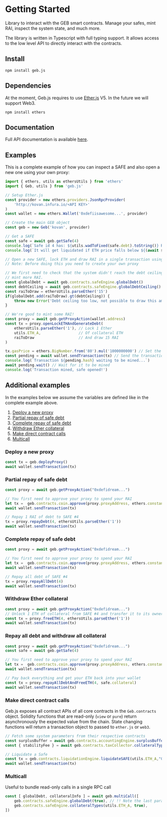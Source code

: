 # Getting Started

Library to interact with the GEB smart contracts. Manage your safes, mint RAI, inspect the system state, and much more.

The library is written in Typescript with full typing support. It allows access to the low level API to directly interact with the contracts.

## Install

```text
npm install geb.js
```

## Dependencies

At the moment, Geb.js requires to use [Ether.js](https://www.npmjs.com/package/ethers) V5. In the future we will support Web3.

```text
npm install ethers
```

## Documentation

Full API documentation is available [here](https://docs.reflexer.finance/geb-js/gettingstarted).

## Examples

This is a complete example of how you can inspect a SAFE and also open a new one using your own proxy:

```typescript
import { ethers, utils as ethersUtils } from 'ethers'
import { Geb, utils } from 'geb.js'

// Setup Ether.js
const provider = new ethers.providers.JsonRpcProvider(
    'http://kovan.infura.io/<API KEY>'
)
const wallet = new ethers.Wallet('0xdefiisawesome...', provider)

// Create the main GEB object
const geb = new Geb('kovan', provider)

// Get a SAFE
const safe = await geb.getSafe(4)
console.log(`Safe id 4 has: ${utils.wadToFixed(safe.debt).toString()} RAI of debt.`)
console.log(`It will get liquidated if ETH price falls below ${(await safe.liquidationPrice())?.toString()} USD.`)

// Open a new SAFE, lock ETH and draw RAI in a single transaction using a proxy
// Note: Before doing this you need to create your own proxy

// We first need to check that the system didn't reach the debt ceiling so that we can
// mint more RAI.
const globalDebt = await geb.contracts.safeEngine.globalDebt()
const debtCeiling = await geb.contracts.safeEngine.globalDebtCeiling()
const raiToDraw = ethersUtils.parseEther('15')
if(globalDebt.add(raiToDraw).gt(debtCeiling)) {
    throw new Error('Debt ceiling too low, not possible to draw this amount of RAI.')
}

// We're good to mint some RAI! 
const proxy = await geb.getProxyAction(wallet.address)
const tx = proxy.openLockETHAndGenerateDebt(
    ethersUtils.parseEther('1'), // Lock 1 Ether
    utils.ETH_A,                 // Of collateral ETH
    raiToDraw                    // And draw 15 RAI
)

tx.gasPrice = ethers.BigNumber.from('80').mul('1000000000') // Set the gas price to 80 Gwei
const pending = await wallet.sendTransaction(tx) // Send the transaction
console.log(`Transaction ${pending.hash} waiting to be mined...`)
await pending.wait() // Wait for it to be mined
console.log('Transaction mined, safe opened!')
```

## Additional examples

In the examples below we assume the variables are defined like in the complete example above.

1. [Deploy a new proxy](geb-js-get-started.md#deploy-a-new-proxy)
2. [Partial repay of safe debt](geb-js-get-started.md#partial-repay-of-safe-debt)
3. [Complete repay of safe debt](geb-js-get-started.md#complete-repay-of-safe-debt)
4. [Withdraw Ether collateral](geb-js-get-started.md#withdraw-ether-collateral)
5. [Make direct contract calls](geb-js-get-started.md#make-direct-contract-calls)
6. [Multicall](geb-js-get-started.md#Multicall)

### Deploy a new proxy

```typescript
const tx = geb.deployProxy()
await wallet.sendTransaction(tx)
```

### Partial repay of safe debt

```typescript
const proxy = await geb.getProxyAction("0xdefidream...")

// You first need to approve your proxy to spend your RAI
let tx =  geb.contracts.coin.approve(proxy.proxyAddress, ethers.constants.MaxUint256)
await wallet.sendTransaction(tx)

// Repay 1 RAI of debt to SAFE #4
tx = proxy.repayDebt(4, ethersUtils.parseEther('1'))
await wallet.sendTransaction(tx)
```

### Complete repay of safe debt

```typescript
const proxy = await geb.getProxyAction("0xdefidream...")

// You first need to approve your proxy to spend your RAI
let tx =  geb.contracts.coin.approve(proxy.proxyAddress, ethers.constants.MaxUint256)
await wallet.sendTransaction(tx)

// Repay all debt of SAFE #4
tx = proxy.repayAllDebt(4)
await wallet.sendTransaction(tx)
```

### Withdraw Ether collateral

```typescript
const proxy = await geb.getProxyAction("0xdefidream...")
// Unlock 1 ETH of collateral from SAFE #4 and transfer it to its owner 
const tx = proxy.freeETH(4, ethersUtils.parseEther('1'))
await wallet.sendTransaction(tx)
```

### Repay all debt and withdraw all collateral

```typescript
const proxy = await geb.getProxyAction("0xdefidream...")
const safe = await geb.getSafe(4)

// You first need to approve your proxy to spend your RAI
let tx =  geb.contracts.coin.approve(proxy.proxyAddress, ethers.constants.MaxUint256)
await wallet.sendTransaction(tx)

// Pay back everything and get your ETH back into your wallet
const tx = proxy.repayAllDebtAndFreeETH(4, safe.collateral)
await wallet.sendTransaction(tx)
```

### Make direct contract calls

Geb.js exposes all contract APIs of all core contracts in the `Geb.contracts` object. Solidity functions that are read-only \(`view` or `pure`\) return asynchronously the expected value from the chain. State changing functions will return a transaction object to passed to `ether.js` or `web3`.

```typescript
// Fetch some system parameters from their respective contracts
const surplusBuffer = await geb.contracts.accountingEngine.surplusBuffer()
const { stabilityFee } = await geb.contracts.taxCollector.collateralTypes(utils.ETH_A)

// Liquidate a Safe
const tx = geb.contracts.liquidationEngine.liquidateSAFE(utils.ETH_A,"0xdefidream...");
await wallet.sendTransaction(tx)
```

### Multicall

Useful to bundle read-only calls in a single RPC call

```typescript
const [ globalDebt, collateralInfo ] = await geb.multiCall([
    geb.contracts.safeEngine.globalDebt(true), // !! Note the last parameter set to true.
    geb.contracts.safeEngine.collateralTypes(utils.ETH_A, true),
])
```

